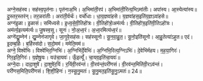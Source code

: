 

  
अग्ने॒सह॑स्व। सह॑स्व॒पृत॑नाः। पृत॑नाअ॒भि। अ॒भिमा॑ती॒रप॑। अ॒भिमा॑ती॒रित्य॒भिऽमा॑तीः। अपा॑स्य। आ॒स्येत्या॑स्य॥ दु॒स्तर॒स्तर॑न्। तर॒न्नरा॑तीः। अरा॑ती॒र्वर्चः॑। वर्चो॑धाः। धा॒य॒ज्ञवा॑हसे। य॒ज्ञवा॑हस॒इति॑य॒ज्ञऽवा॑हसे॥  
अग्न॑इ॒ळा। इ॒ळासं। समि॑ध्यसे। इ॒ध्य॒से॒वी॒तिहो॑त्रः। वी॒तिहो॑त्रो॒अम॑र्त्यः। वी॒तिहो॑त्र॒इति॑वी॒तिऽहो॑त्रः। अम॑र्त्य॒इत्यम॑र्त्यः॥ जु॒षस्व॒सु। सूनः॑। नो॒अ॒ध्व॒रं। अ॒ध्व॒रमित्य॑ध्व॒रं॥  
अग्ने॑द्यु॒म्नेन॑। द्यु॒म्नेन॑जागृवे। जा॒गृ॒वे॒सह॑सः। सह॑स्सूनो। सू॒न॒वा॒हु॒त॒। सू॒नो॒इति॑सूनो। आ॒हु॒तेत्या॑ऽहुत॥ एदं। इ॒दम्ब॒र्हिः। ब॒र्हिस्स॑दो। स॒दो॒मम॑। ममेति॒मम॑॥  
अग्ने॒ विश्वे॑भिः। विश्वे॑भिर॒ग्निभिः॑। अ॒ग्निभि॑र्दे॒वेभिः॑। अ॒ग्निभि॒रित्य॒ग्निऽभिः॑। दे॒वेभि॑र्महय। म॒ह॒या॒गिरः॑। गिर॒इति॒गिरः॑। य॒ज्ञेषु॒यः। यउ॑चा॒यवः॑। ऊँ॒इत्यूँ॑। चा॒यव॒इति॑चा॒यवः॑॥  
अग्ने॒दाः। दादा॒शुषे॑। दा॒शुषे॑र॒यिं। र॒यिंवी॒रव॑न्तं। वी॒रव॑न्तं॒परी॑णसं। वी॒रव॑न्त॒मिति॑वी॒रऽव॑न्तं। परी॑णस॒मिति॒परी॑णसं। शि॒शी॒हिनः॑। न॒स्सू॒नु॒मतः॑। सू॒नु॒मत॒इति॑सू॒नु॒ऽमतः॑॥ 24॥  
